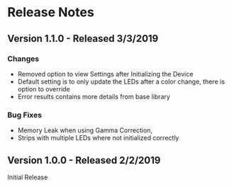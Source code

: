 # Release Notes

## Version 1.1.0 - Released 3/3/2019

### Changes

* Removed option to view Settings after Initializing the Device
* Default setting is to only update the LEDs after a color change, there is option to override
* Error results contains more details from base library

### Bug Fixes

* Memory Leak when using Gamma Correction,
* Strips with multiple LEDs where not initialized correctly

## Version 1.0.0 - Released 2/2/2019

Initial Release